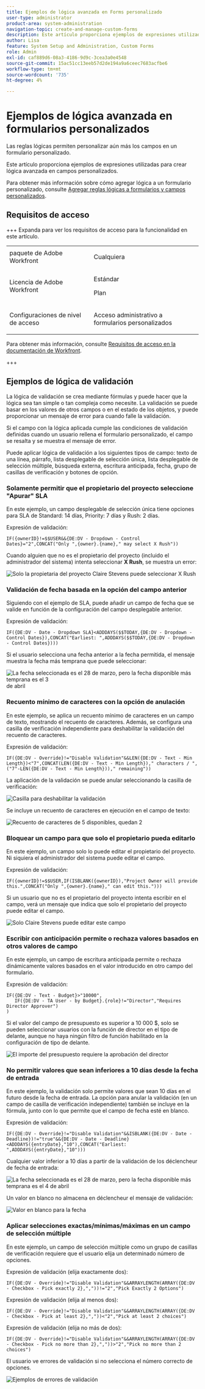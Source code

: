 ```yaml
---
title: Ejemplos de lógica avanzada en Forms personalizado
user-type: administrator
product-area: system-administration
navigation-topic: create-and-manage-custom-forms
description: Este artículo proporciona ejemplos de expresiones utilizadas para crear lógica avanzada en campos personalizados.
author: Lisa
feature: System Setup and Administration, Custom Forms
role: Admin
exl-id: caf889d6-08a3-4186-9d9c-3cea3a0e4548
source-git-commit: 15ac51cc13eeb57d2de194a9a6ceec7683acfbe6
workflow-type: tm+mt
source-wordcount: '735'
ht-degree: 4%

---
```


# Ejemplos de lógica avanzada en formularios personalizados

Las reglas lógicas permiten personalizar aún más los campos en un formulario personalizado.

Este artículo proporciona ejemplos de expresiones utilizadas para crear lógica avanzada en campos personalizados.

Para obtener más información sobre cómo agregar lógica a un formulario personalizado, consulte [Agregar reglas lógicas a formularios y campos personalizados](/help/quicksilver/administration-and-setup/customize-workfront/create-manage-custom-forms/form-designer/design-a-form/display-skip-logic-form-designer.md).

## Requisitos de acceso

+++ Expanda para ver los requisitos de acceso para la funcionalidad en este artículo.

<table style="table-layout:auto"> 
 <col> 
 <col> 
 <tbody> 
  <tr> 
   <td>paquete de Adobe Workfront</td> 
   <td><p>Cualquiera</p></td> 
  </tr> 
  <tr> 
   <td>Licencia de Adobe Workfront</td> 
   <td><p>Estándar</p>
       <p>Plan</p></td>
  </tr> 
  <tr> 
   <td>Configuraciones de nivel de acceso</td> 
   <td> <p>Acceso administrativo a formularios personalizados</p> </td> 
  </tr>  
 </tbody> 
</table>

Para obtener más información, consulte [Requisitos de acceso en la documentación de Workfront](/help/quicksilver/administration-and-setup/add-users/access-levels-and-object-permissions/access-level-requirements-in-documentation.md).

+++

## Ejemplos de lógica de validación

La lógica de validación se crea mediante fórmulas y puede hacer que la lógica sea tan simple o tan compleja como necesite. La validación se puede basar en los valores de otros campos o en el estado de los objetos, y puede proporcionar un mensaje de error para cuando falle la validación.

Si el campo con la lógica aplicada cumple las condiciones de validación definidas cuando un usuario rellena el formulario personalizado, el campo se resalta y se muestra el mensaje de error.

Puede aplicar lógica de validación a los siguientes tipos de campo: texto de una línea, párrafo, lista desplegable de selección única, lista desplegable de selección múltiple, búsqueda externa, escritura anticipada, fecha, grupo de casillas de verificación y botones de opción.

### Solamente permitir que el propietario del proyecto seleccione &quot;Apurar&quot; SLA

En este ejemplo, un campo desplegable de selección única tiene opciones para SLA de Standard: 14 días, Priority: 7 días y Rush: 2 días.

Expresión de validación:

```
IF({ownerID}!=$$USER&&{DE:DV - Dropdown - Control Dates}="2",CONCAT("Only ",{owner}.{name}," may select X Rush"))
```

Cuando alguien que no es el propietario del proyecto (incluido el administrador del sistema) intenta seleccionar **X Rush**, se muestra un error:

![Solo la propietaria del proyecto Claire Stevens puede seleccionar X Rush](assets/sla-xrush.png)

### Validación de fecha basada en la opción del campo anterior

Siguiendo con el ejemplo de SLA, puede añadir un campo de fecha que se valide en función de la configuración del campo desplegable anterior.

Expresión de validación:

```
IF({DE:DV - Date - Dropdown SLA}<ADDDAYS($$TODAY,{DE:DV - Dropdown - Control Dates}),CONCAT("Earliest: ",ADDDAYS($$TODAY,{DE:DV - Dropdown - Control Dates})))
```

Si el usuario selecciona una fecha anterior a la fecha permitida, el mensaje muestra la fecha más temprana que puede seleccionar:

![La fecha seleccionada es el 28 de marzo, pero la fecha disponible más temprana es el 3](assets/date-validation-based-on-previous-choice.png) de abril

### Recuento mínimo de caracteres con la opción de anulación

En este ejemplo, se aplica un recuento mínimo de caracteres en un campo de texto, mostrando el recuento de caracteres. Además, se configura una casilla de verificación independiente para deshabilitar la validación del recuento de caracteres.

Expresión de validación:

```
IF({DE:DV - Override}!="Disable Validation"&&LEN({DE:DV - Text - Min Length})<"7",CONCAT(LEN({DE:DV - Text - Min Length})," characters / ",("7"-LEN({DE:DV - Text - Min Length}))," remaining"))
```

La aplicación de la validación se puede anular seleccionando la casilla de verificación:

![Casilla para deshabilitar la validación](assets/disable-validation-checkbox.png)

Se incluye un recuento de caracteres en ejecución en el campo de texto:

![Recuento de caracteres de 5 disponibles, quedan 2](assets/running-character-count.png)

### Bloquear un campo para que solo el propietario pueda editarlo

En este ejemplo, un campo solo lo puede editar el propietario del proyecto. Ni siquiera el administrador del sistema puede editar el campo.

Expresión de validación:

```
IF({ownerID}!=$$USER,IF(ISBLANK({ownerID}),"Project Owner will provide this.",CONCAT("Only ",{owner}.{name}," can edit this.")))
```

Si un usuario que no es el propietario del proyecto intenta escribir en el campo, verá un mensaje que indica que solo el propietario del proyecto puede editar el campo.

![Solo Claire Stevens puede editar este campo](assets/only-project-owner-can-edit.png)

### Escribir con anticipación permite o rechaza valores basados en otros valores de campo

En este ejemplo, un campo de escritura anticipada permite o rechaza dinámicamente valores basados en el valor introducido en otro campo del formulario.

Expresión de validación:

```
IF({DE:DV - Text - Budget}>"10000",
   IF({DE:DV - TA User - by Budget}.{role}!="Director","Requires Director Approver")
)
```

Si el valor del campo de presupuesto es superior a 10 000 $, solo se pueden seleccionar usuarios con la función de director en el tipo de delante, aunque no haya ningún filtro de función habilitado en la configuración de tipo de delante.

![El importe del presupuesto requiere la aprobación del director](assets/budget-director.png)

### No permitir valores que sean inferiores a 10 días desde la fecha de entrada

En este ejemplo, la validación solo permite valores que sean 10 días en el futuro desde la fecha de entrada. La opción para anular la validación (en un campo de casilla de verificación independiente) también se incluye en la fórmula, junto con lo que permite que el campo de fecha esté en blanco.

Expresión de validación:

```
IF({DE:DV - Override}!="Disable Validation"&&ISBLANK({DE:DV - Date - Deadline})!="true"&&{DE:DV - Date - Deadline}<ADDDAYS({entryDate},"10"),CONCAT("Earliest: ",ADDDAYS({entryDate},"10")))
```

Cualquier valor inferior a 10 días a partir de la validación de los déclencheur de fecha de entrada:

![La fecha seleccionada es el 28 de marzo, pero la fecha disponible más temprana es el 4 de abril](assets/earliest-deadline-date.png)

Un valor en blanco no almacena en déclencheur el mensaje de validación:

![Valor en blanco para la fecha](assets/blank-date-allowed.png)

### Aplicar selecciones exactas/mínimas/máximas en un campo de selección múltiple

En este ejemplo, un campo de selección múltiple como un grupo de casillas de verificación requiere que el usuario elija un determinado número de opciones.

Expresión de validación (elija exactamente dos):

```
IF({DE:DV - Override}!="Disable Validation"&&ARRAYLENGTH(ARRAY({DE:DV - Checkbox - Pick exactly 2},","))!="2","Pick Exactly 2 Options")
```

Expresión de validación (elija al menos dos):

```
IF({DE:DV - Override}!="Disable Validation"&&ARRAYLENGTH(ARRAY({DE:DV - Checkbox - Pick at least 2},","))<"2","Pick at least 2 choices")
```

Expresión de validación (elija no más de dos):

```
IF({DE:DV - Override}!="Disable Validation"&&ARRAYLENGTH(ARRAY({DE:DV - Checkbox - Pick no more than 2},","))>"2","Pick no more than 2 choices")
```

El usuario ve errores de validación si no selecciona el número correcto de opciones.

![Ejemplos de errores de validación](assets/min-max-selections.png)
